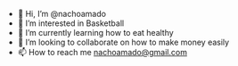 - 👋 Hi, I’m @nachoamado
- 👀 I’m interested in Basketball
- 🌱 I’m currently learning how to eat healthy
- 💞️ I’m looking to collaborate on how to make money easily
- 📫 How to reach me nachoamado@gmail.com
